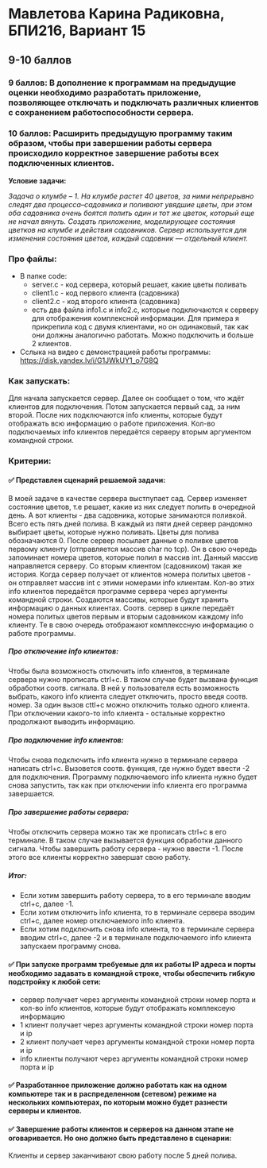 # Мавлетова Карина Радиковна, БПИ216, Вариант 15
## 9-10 баллов 
### 9 баллов: В дополнение к программам на предыдущие оценки необходимо разработать приложение, позволяющее отключать и подключать различных клиентов с сохранением работоспособности сервера. 
### 10 баллов: Расширить предыдущую программу таким образом, чтобы при завершении работы сервера происходило корректное завершение работы всех подключенных клиентов.

**Условие задачи:**

*Задача о клумбе – 1. На клумбе растет 40 цветов, за ними непрерывно следят два процесса–садовника и поливают увядшие цветы, при этом оба садовника очень боятся полить один и тот же
цветок, который еще не начал вянуть. Создать приложение,
моделирующее состояния цветков на клумбе и действия
садовников. Сервер используется для изменения состояния цветов, каждый садовник — отдельный клиент.*

### Про файлы:
- В папке code:
    - server.c - код сервера, который решает, какие цветы поливать
    - client1.c - код первого клиента (садовника)
    - client2.c - код второго клиента (садовника)
    - есть два файла info1.c и info2.c, которые подключаются к серверу для отображения комплексной информации. Для примера я прикрепила код с двумя клиентами, но он одинаковый, так как они должны аналогично работать. Можно подключить и больше 2 клиентов.
- Сслыка на видео с демонстрацией работы программы:
    https://disk.yandex.lv/i/G1JWkUY1_o7G8Q
### Как запускать:
Для начала запускается сервер. Далее он сообщает о том, что ждёт клиентов для подключения. Потом запускается первый сад, за ним второй. После них подключаются info клиенты, которые будут отображать всю информацию о работе приложения. Кол-во подключаемых info клиентов передаётся серверу вторым аргументом командной строки.

### Критерии:

#### :white_check_mark: Представлен сценарий решаемой задачи:
В моей задаче в качестве сервера выстпупает сад. Сервер изменяет состояние цветов, т.е решает, какие из них следует полить в очередной день. А вот клиенты - два садовника, которые занимаются поливкой.
Всего есть пять дней полива. В каждый из пяти дней сервер рандомно выбирает цветы, которые нужно поливать. Цветы для полива обозначаются 0. После сервер посылает данные о поливке
цветов первому клиенту (отправляется массив char по tcp). Он в свою очередь запоминает номера цветов, которые полил в массив int. Данный массив направляется серверу. Со вторым клиентом (садовником) такая же история. Когда сервер получает от клиентов номера политых цветов - он отправляет массив int с этими номерами info клиентам. Кол-во этих info клиентов передаётся программе сервера через аргументы командной строки. Создаются массивы, которые будут хранить информацию о данных клиентах. Соотв. сервер в цикле передаёт номера политых цветов первым и вторым садовником каждому info клиенту. Те в свою очередь отображают комплекссную информацию о работе программы.
##### Про отключение info клиентов:
Чтобы была возможность отключить info клиентов, в терминале сервера нужно прописать ctrl+c. В таком случае будет вызвана функция обработки соотв. сигнала. В ней у пользователя есть возможность выбрать, какого info клиента следует отключить, просто введя соотв. номер. За один вызов cttl+c можно отключить только одного клиента. При отключении какого-то info клиента - остальные корректно продолжают выводить информацию.
##### Про подключение info клиентов:
Чтобы снова подключить info клиента нужно в терминале сервера написать ctrl+c. Вызовется соотв. функция, где нужно будет ввести -2 для подключения. Программу подключаемого info клиента нужно будет снова запустить, так как при отключении info клиента его программа завершается.
##### Про завершение работы сервера:
Чтобы отключить сервера можно так же прописать ctrl+c в его терминале. В таком случае вызывается функция обработки данного сигнала. Чтобы завершить работу сервера - нужно ввести -1. После этого все клиенты корректно завершат свою работу.
##### Итог:
- Если хотим завершить работу сервера, то в его терминале вводим ctrl+c, далее -1.
- Если хотим отключить info клиента, то в терминале сервера вводим ctrl+c, далее номер отключаемого info клиента.
- Если хотим подключить снова info клиента, то в терминале сервера вводим ctrl+c, далее -2 и в терминале подключаемого info клиента запускаем программу снова.


#### :white_check_mark: При запуске программ требуемые для их работы IP адреса и порты необходимо задавать в командной строке, чтобы обеспечить гибкую подстройку к любой сети:
- сервер получает через аргументы командной строки номер порта и кол-во info клиентов, которые будут отображать комплексеую информацию
- 1 клиент получает через аргументы командной строки номер порта и ip
- 2 клиент получает через аргументы командной строки номер порта и ip
- info клиенты получают через аргументы командной строки номер порта и ip

#### :white_check_mark: Разработанное приложение должно работать как на одном компьютере так и в распределенном (сетевом) режиме на нескольких компьютерах, по которым можно будет разнести серверы и клиентов.

#### :white_check_mark: Завершение работы клиентов и серверов на данном этапе не оговаривается. Но оно должно быть представлено в сценарии:
Клиенты и сервер заканчивают свою работу после 5 дней полива.


